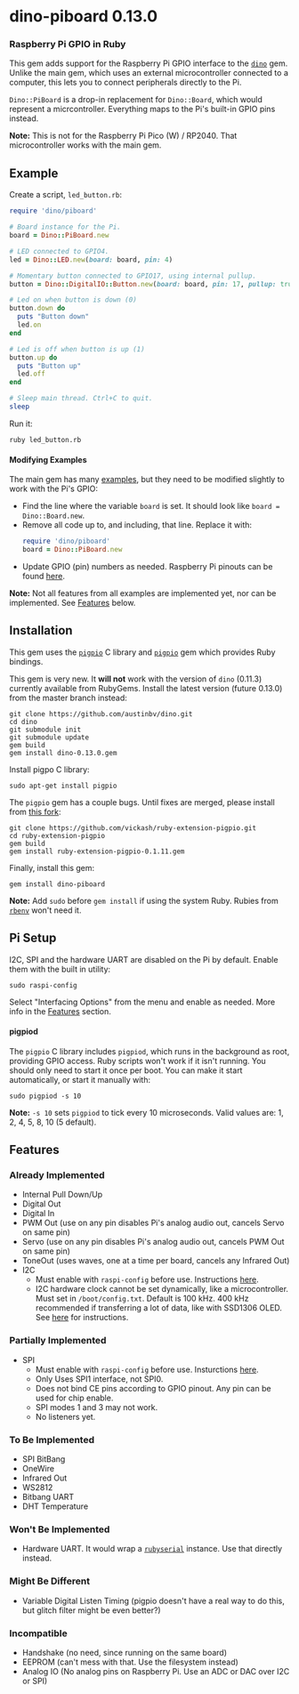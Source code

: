 # dino-piboard 0.13.0

### Raspberry Pi GPIO in Ruby

This gem adds support for the Raspberry Pi GPIO interface to the [`dino`](https://github.com/austinbv/dino) gem. Unlike the main gem, which uses an external microcontroller connected to a computer, this lets you to connect peripherals directly to the Pi.

`Dino::PiBoard` is a drop-in replacement for `Dino::Board`, which would represent a micrcontroller. Everything maps to the Pi's built-in GPIO pins instead.

**Note:** This is not for the Raspberry Pi Pico (W) / RP2040. That microcontroller works with the main gem.

## Example
Create a script, `led_button.rb`:

```ruby
require 'dino/piboard'

# Board instance for the Pi.
board = Dino::PiBoard.new

# LED connected to GPIO4.
led = Dino::LED.new(board: board, pin: 4)

# Momentary button connected to GPIO17, using internal pullup.
button = Dino::DigitalIO::Button.new(board: board, pin: 17, pullup: true)

# Led on when button is down (0)
button.down do
  puts "Button down"
  led.on
end

# Led is off when button is up (1)
button.up do
  puts "Button up"
  led.off
end

# Sleep main thread. Ctrl+C to quit.
sleep
```

Run it:
```shell
ruby led_button.rb
```
#### Modifying Examples
The main gem has many [examples](https://github.com/austinbv/dino/tree/master/examples), but they need to be modified slightly to work with the Pi's GPIO:
  - Find the line where the variable `board` is set. It should look like `board = Dino::Board.new`.
  - Remove all code up to, and including, that line. Replace it with:
    ```ruby
    require 'dino/piboard'
    board = Dino::PiBoard.new
    ```
  - Update GPIO (pin) numbers as needed. Raspberry Pi pinouts can be found [here](https://pinout.xyz/).
  
**Note:** Not all features from all examples are implemented yet, nor can be implemented. See [Features](#features) below.

## Installation
This gem uses the [`pigpio`](https://github.com/joan2937/pigpio) C library and [`pigpio`](https://github.com/nak1114/ruby-extension-pigpio) gem which provides Ruby bindings.  

This gem is very new. It __will not__ work with the version of `dino` (0.11.3) currently available from RubyGems. Install the latest version (future 0.13.0) from the master branch instead:
```shell
git clone https://github.com/austinbv/dino.git
cd dino
git submodule init
git submodule update
gem build
gem install dino-0.13.0.gem
```

Install pigpo C library:
```shell
sudo apt-get install pigpio
```

The `pigpio` gem has a couple bugs. Until fixes are merged, please install from [this fork](https://github.com/vickash/ruby-extension-pigpio):
```shell
git clone https://github.com/vickash/ruby-extension-pigpio.git
cd ruby-extension-pigpio
gem build
gem install ruby-extension-pigpio-0.1.11.gem
```

Finally, install this gem:
```shell
gem install dino-piboard
```

**Note:** Add `sudo` before `gem install` if using the system Ruby. Rubies from [`rbenv`](https://github.com/rbenv/rbenv) won't need it.

## Pi Setup
I2C, SPI and the hardware UART are disabled on the Pi by default. Enable them with the built in utility:
```shell
sudo raspi-config
```

Select "Interfacing Options" from the menu and enable as needed. More info in the [Features](#features) section.

#### pigpiod
The `pigpio` C library includes `pigpiod`, which runs in the background as root, providing GPIO access. Ruby scripts won't work if it isn't running. You should only need to start it once per boot. You can make it start automatically, or start it manually with:
```shell
sudo pigpiod -s 10
```

**Note:** `-s 10` sets `pigpiod` to tick every 10 microseconds. Valid values are: 1, 2, 4, 5, 8, 10 (5 default).

## Features

### Already Implemented
  - Internal Pull Down/Up
  - Digital Out
  - Digital In
  - PWM Out (use on any pin disables Pi's analog audio out, cancels Servo on same pin)
  - Servo   (use on any pin disables Pi's analog audio out, cancels PWM Out on same pin)
  - ToneOut (uses waves, one at a time per board, cancels any Infrared Out)
  - I2C
    - Must enable with `raspi-config` before use. Instructions [here](https://learn.adafruit.com/adafruits-raspberry-pi-lesson-4-gpio-setup/configuring-i2c).
    - I2C hardware clock cannot be set dynamically, like a microcontroller. Must set in `/boot/config.txt`. Default is 100 kHz. 400 kHz recommended if transferring a lot of data, like with SSD1306 OLED. See [here](https://www.raspberrypi-spy.co.uk/2018/02/change-raspberry-pi-i2c-bus-speed/) for instructions.

### Partially Implemented
  - SPI
    - Must enable with `raspi-config` before use. Insturctions [here](https://learn.adafruit.com/adafruits-raspberry-pi-lesson-4-gpio-setup/configuring-spi).
    - Only Uses SPI1 interface, not SPI0.
    - Does not bind CE pins according to GPIO pinout. Any pin can be used for chip enable.
    - SPI modes 1 and 3 may not work.
    - No listeners yet.

### To Be Implemented
  - SPI BitBang
  - OneWire
  - Infrared Out
  - WS2812
  - Bitbang UART
  - DHT Temperature

### Won't Be Implemented
  - Hardware UART. It would wrap a [`rubyserial`](https://github.com/hybridgroup/rubyserial) instance. Use that directly instead.

### Might Be Different
  - Variable Digital Listen Timing (pigpio doesn't have a real way to do this, but glitch filter might be even better?)

### Incompatible
  - Handshake (no need, since running on the same board)
  - EEPROM (can't mess with that. Use the filesystem instead)
  - Analog IO (No analog pins on Raspberry Pi. Use an ADC or DAC over I2C or SPI)
